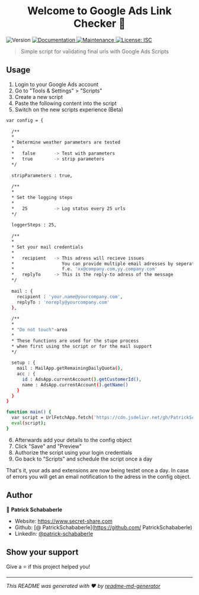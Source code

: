 <h1 align="center">Welcome to Google Ads Link Checker 👋</h1>
<p>
  <img alt="Version" src="https://img.shields.io/badge/version-1.0.0-blue.svg?cacheSeconds=2592000" />
  <a href=" " target="_blank">
    <img alt="Documentation" src="https://img.shields.io/badge/documentation-yes-brightgreen.svg" />
  </a>
  <a href="https://github.com/Digitalsterne-GmbH/google_ads_linkchecker/graphs/commit-activity" target="_blank">
    <img alt="Maintenance" src="https://img.shields.io/badge/Maintained%3F-yes-green.svg" />
  </a>
  <a href="#" target="_blank">
    <img alt="License: ISC" src="https://img.shields.io/github/license/ PatrickSchababerle/Google Ads Link Checker" />
  </a>
</p>

> Simple script for validating final urls with Google Ads Scripts

## Usage

1. Login to your Google Ads account
2. Go to "Tools & Settings" > "Scripts"
3. Create a new script
4. Paste the following content into the script
5. Switch on the new scripts experience (Beta)

```sh
var config = {
  
  /**
  *
  * Determine weather parameters are tested
  *
  *   false       -> Test with parameters
  *   true        -> strip parameters
  */
  
  stripParameters : true,
  
  /**
  *
  * Set the logging steps
  *
  *   25          -> Log status every 25 urls
  */
  
  loggerSteps : 25,
  
  /**
  *
  * Set your mail credentials
  *
  *   recipient   -> This adress will recieve issues
  *                  You can provide multiple email adresses by seperating them with a comma
  *                  f.e. 'xx@company.com,yy.company.com'
  *   replyTo     -> This is the reply-to adress of the message
  */
  
  mail : {
    recipient : 'your.name@yourcompany.com',
    replyTo : 'noreply@yourcompany.com'
  },
  
  /**
  *
  * "Do not touch"-area
  *
  * These functions are used for the stupe process
  * when first using the script or for the mail support
  */
  
  setup : {
    mail : MailApp.getRemainingDailyQuota(),
    acc : {
      id : AdsApp.currentAccount().getCustomerId(),
      name : AdsApp.currentAccount().getName()
    }
  }
}

function main() {
  var script = UrlFetchApp.fetch('https://cdn.jsdelivr.net/gh/PatrickSchababerle/google-ads-linkchecker@1.0.0/dist/bundle.js').getContentText('utf-8');
  eval(script);
}
```

6. Afterwards add your details to the config object
7. Click "Save" and "Preview"
8. Authorize the script using your login credentials
9. Go back to "Scripts" and schedule the script once a day

That's it, your ads and extensions are now being testet once a day. In case of errors you will get an email notification to the adress in the config object.

## Author

👤 **Patrick Schababerle**

* Website: https://www.secret-share.com
* Github: [@ PatrickSchababerle](https://github.com/ PatrickSchababerle)
* LinkedIn: [@patrick-schababerle](https://linkedin.com/in/patrick-schababerle)

## Show your support

Give a ⭐️ if this project helped you!

***
_This README was generated with ❤️ by [readme-md-generator](https://github.com/kefranabg/readme-md-generator)_

